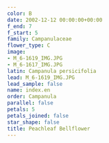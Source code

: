 ```yaml
---
color: B
date: 2002-12-12 00:00:00+00:00
f_end: 7
f_start: 5
family: Campanulaceae
flower_type: C
image:
- M_6-1619_IMG.JPG
- M_6-1617_IMG.JPG
latin: Campanula persicifolia
lead: M_6-1619_IMG.JPG
lead_sample: false
name: index.en
order: Campanula
parallel: false
petals: 5
petals_joined: false
star_shape: false
title: Peachleaf Bellflower
---
```

